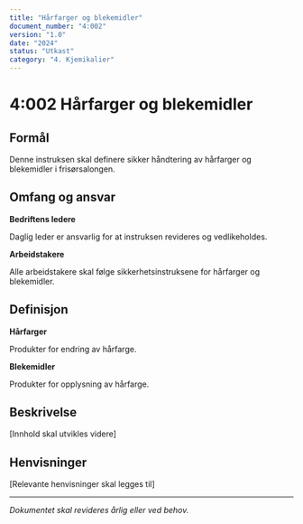 ```yaml
---
title: "Hårfarger og blekemidler"
document_number: "4:002"
version: "1.0"
date: "2024"
status: "Utkast"
category: "4. Kjemikalier"
---
```


# 4:002 Hårfarger og blekemidler

## Formål

Denne instruksen skal definere sikker håndtering av hårfarger og blekemidler i frisørsalongen.

## Omfang og ansvar

**Bedriftens ledere**

Daglig leder er ansvarlig for at instruksen revideres og vedlikeholdes.

**Arbeidstakere**

Alle arbeidstakere skal følge sikkerhetsinstruksene for hårfarger og blekemidler.

## Definisjon

**Hårfarger**

Produkter for endring av hårfarge.

**Blekemidler**

Produkter for opplysning av hårfarge.

## Beskrivelse

[Innhold skal utvikles videre]

## Henvisninger

[Relevante henvisninger skal legges til]

---

*Dokumentet skal revideres årlig eller ved behov.*
